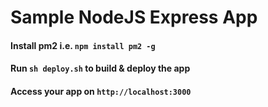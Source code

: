 # Sample NodeJS Express App

#### Install pm2 i.e. `npm install pm2 -g`

#### Run `sh deploy.sh` to build & deploy the app

#### Access your app on `http://localhost:3000`
